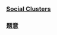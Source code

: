 ### [Social Clusters](https://pintia.cn/problem-sets/994805342720868352/problems/994805361586847744)

### 题意





